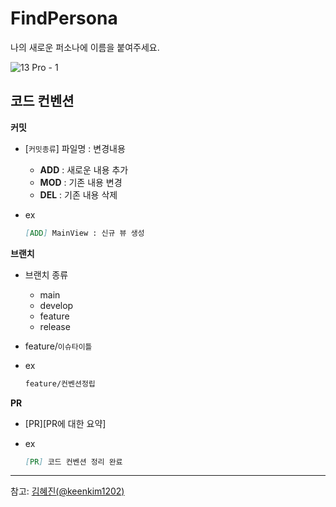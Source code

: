 # FindPersona
나의 새로운 퍼소나에 이름을 붙여주세요.

![13 Pro - 1](https://user-images.githubusercontent.com/61861862/175961454-9e189011-778f-4f7b-9148-7b7ef95ca01b.png)

## 코드 컨벤션

**커밋**

- [`커밋종류`] 파일명 : 변경내용
    - **ADD** : 새로운 내용 추가
    - **MOD** : 기존 내용 변경
    - **DEL** : 기존 내용 삭제
- ex
    
    ```markdown
    [ADD] MainView : 신규 뷰 생성
    ```
    

**브랜치**

- 브랜치 종류
    - main
    - develop
    - feature
    - release

- feature/`이슈타이틀`
- ex
    
    ```markdown
    feature/컨벤션정립
    ```
    

**PR**

- [PR][PR에 대한 요약]
- ex
    
    ```markdown
    [PR] 코드 컨벤션 정리 완료
    ```
    

---
참고: [김혜진(@keenkim1202)](https://github.com/keenkim1202)
